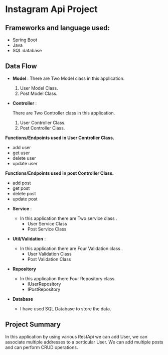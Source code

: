 # Instagram Api Project
## Frameworks and language used:
-  Spring Boot
-  Java
-  SQL database
## Data Flow


* **Model** :
  There are Two Model class in this application.
    1. User Model Class.
    2. Post Model Class.
  

* **Controller** :

  There are Two Controller class in this application.

    1. User Controller Class.
    2. Post Controller Class.
   


**Functions/Endpoints used in User Controller Class.**
- add user
- get user
- delete user
- update user


**Functions/Endpoints used in post Controller Class.**
- add post
- get post
- delete post
- update post


* **Service** :

    * In this application there are Two service class .
        * User Service Class
        * Post Service Class
       


* **Util/Validation** :
    * In this application there are Four Validation class .
        * User Validation Class
        * Post Validation Class
        
    
* **Repository**

    * In this application there Four Repository class.
        * IUserRepository
        * IPostRepository
  

* **Database**

    * I have used SQL Database to store the data.

## Project Summary

In this application by using various RestApi we can add User, we can associate multiple
addresses to a perticular User.
We can add multiple posts and can perform CRUD operations.





  













  